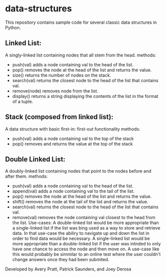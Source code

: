 # data-structures

This repository contains sample code for several classic data structures in Python.

## Linked List:
A singly-linked list containing nodes that all stem from the head.
methods:
- push(val)
    adds a node containing val to the head of the list.
- pop()
    removes the node at the head of the list and returns the value.
- size()
    returns the number of nodes on the stack.
- search(val)
    returns the closest node to the head of the list that contains val.
- remove(node)
    removes node from the list.
- display()
    returns a string displaying the contents of the list in the format of a tuple.

## Stack (composed from linked list):
A data structure with basic first-in: first-out functionality
methods:
- push(val)
    adds a node containing val to the top of the stack
- pop()
    removes and returns the value at the top of the stack

## Double Linked List:
A doubly-linked list containing nodes that point to the nodes before and after them.
methods:
- push(val)
    adds a node containing val to the head of the list.
- append(val)
    adds a node containing val to the tail of the list.
- pop()
    removes the node at the head of the list and returns the value.
- shift()
    removes the node at the tail of the list and returns the value.
- search(val)
    returns the closest node to the head of the list that contains val.
- remove(val)
    removes the node containing val closest to the head from the list.
Use-cases:
        A double-linked list would be more appropriate than a single-linked list if the list was bing used
    as a way to store and retrieve data. In that use-case the abiliry to navigate up and down the list in order to find data would be necessary. A single-linked list would be more appropriate than a double-linked list if the user was intnded to only have one chance to access the node and then move on. A use-case like this would probably be simmilar to an online test where the user couldn't change answers once they had been submited.


Developed by Avery Pratt, Patrick Saunders, and Joey Derosa